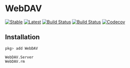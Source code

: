 # WebDAV

[![Stable](https://img.shields.io/badge/docs-stable-blue.svg)](https://alexander-barth.github.io/WebDAV.jl/stable)
[![Latest](https://img.shields.io/badge/docs-latest-blue.svg)](https://alexander-barth.github.io/WebDAV.jl/latest)
[![Build Status](https://travis-ci.org/alexander-barth/WebDAV.jl.svg?branch=master)](https://travis-ci.org/alexander-barth/WebDAV.jl)
[![Build Status](https://ci.appveyor.com/api/projects/status/r24xamruqlm88uti/branch/master?svg=true)](https://ci.appveyor.com/project/christopher-dG/pkgtemplates-jl/branch/master)
[![Codecov](https://codecov.io/gh/alexander-barth/WebDAV.jl/branch/master/graph/badge.svg)](https://codecov.io/gh/alexander-barth/WebDAV.jl)


## Installation

```julia
pkg> add WebDAV
```

```@docs
WebDAV.Server
WebDAV.rm
```
